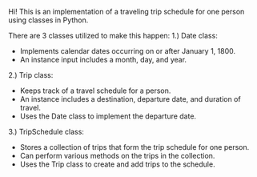 Hi! This is an implementation of a traveling trip schedule for one person using classes in Python.

There are 3 classes utilized to make this happen:
1.) Date class:
 - Implements calendar dates occurring on or after January 1, 1800.
 - An instance input includes a month, day, and year.

2.) Trip class:
 - Keeps track of a travel schedule for a person.
 - An instance includes a destination, departure date, and duration of travel.
 - Uses the Date class to implement the departure date.

3.) TripSchedule class:
 - Stores a collection of trips that form the trip schedule for one person.
 - Can perform various methods on the trips in the collection.
 - Uses the Trip class to create and add trips to the schedule. 
 
 
